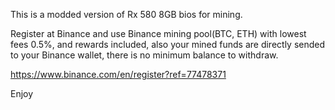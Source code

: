 This is a modded version of Rx 580 8GB bios for mining.

Register at Binance and use Binance mining pool(BTC, ETH) with lowest fees 0.5%, and rewards included, also your mined funds are directly sended to your Binance wallet, there is no minimum balance to withdraw.

https://www.binance.com/en/register?ref=77478371

Enjoy
